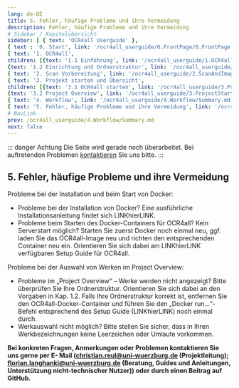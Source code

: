 ```yaml
---
lang: de-DE
title: 5. Fehler, häufige Probleme und ihre Vermeidung
description: Fehler, häufige Probleme und ihre Vermeidung
# Sidebar / Kapitelübersicht
sidebar: [ { text: 'OCR4all Userguide' },
{ text : '0. Start', link: '/ocr4all_userguide/0.FrontPage/0.FrontPage.md' }, 
{ text: '1. OCR4all', 
children: [{text: '1.1 Einführung', link: '/ocr4all_userguide/1.OCR4all/1.1_Introduction.md'}, 
{text: '1.2 Einrichtung und Ordnerstruktur', link: '/ocr4all_userguide/1.OCR4all/1.2_Set up and folder structure.md'}]}, 
{ text: '2. Scan Vorbereitung', link: '/ocr4all_userguide/2.ScanAndImagePreparation/2-ScanPreparation.md', }, 
{ text: '3. Projekt starten und Übersicht', 
children: [{text: '3.1 OCR4all starten', link: '/ocr4all_userguide/3.ProjectStartAndOverview/3.1-Getting started.md'}, 
{text: '3.2 Project Overview', link: '/ocr4all_userguide/3.ProjectStartAndOverview/3.2-Project Overview.md'}]}, 
{ text: '4. Workflow', link: '/ocr4all_userguide/4.Workflow/Summary.md', }, 
{ text: '5. Fehler, häufige Probleme und ihre Vermeidung', link: '/ocr4all_userguide/5.Errors/5-Errors-Problems.md', }]
# NavLink
prev: /ocr4all_userguide/4.Workflow/Summary.md
next: false
---
```

::: danger Achtung 
Die Seite wird gerade noch überarbeitet.
Bei auftretenden Problemen [kontaktieren](mailto:florian.langhanki@uni-wuerzburg.de) Sie uns bitte.
:::
## 5.	Fehler, häufige Probleme und ihre Vermeidung

Probleme bei der Installation und beim Start von Docker:  
- Probleme bei der Installation von Docker? Eine ausführliche Installationsanleitung findet sich LINKhierLINK.
- Probleme beim Starten des Docker-Containers für OCR4all? Kein Serverstart möglich? Starten Sie zuerst Docker noch einmal neu, ggf. laden Sie das OCR4all-Image neu und richten den entsprechenden Container neu ein. Orientieren Sie sich dabei am LINKhierLINK verfügbaren Setup Guide für OCR4all.

Probleme bei der Auswahl von Werken im Project Overview:  
- Probleme im „Project Overview“ – Werke werden nicht angezeigt? Bitte überprüfen Sie Ihre Ordnerstruktur. Orientieren Sie sich dabei an den Vorgaben in Kap. 1.2. Falls Ihre Ordnerstruktur korrekt ist, entfernen Sie den OCR4all-Docker-Container und führen Sie den „Docker run...“-Befehl entsprechend des Setup Guide (LINKhierLINK) noch einmal durch.
- Werkauswahl nicht möglich? Bitte stellen Sie sicher, dass in Ihren Werkbezeichnungen keine Leerzeichen oder Umlaute vorkommen.




**Bei konkreten Fragen, Anmerkungen oder Problemen kontaktieren Sie uns gerne per E- Mail (christian.reul@uni-wuerzburg.de (Projektleitung); florian.langhanki@uni-wuerzburg.de (Beratung, Guides und Anleitungen, Unterstützung nicht-technischer Nutzer)) oder durch einen Beitrag auf GitHub.**
